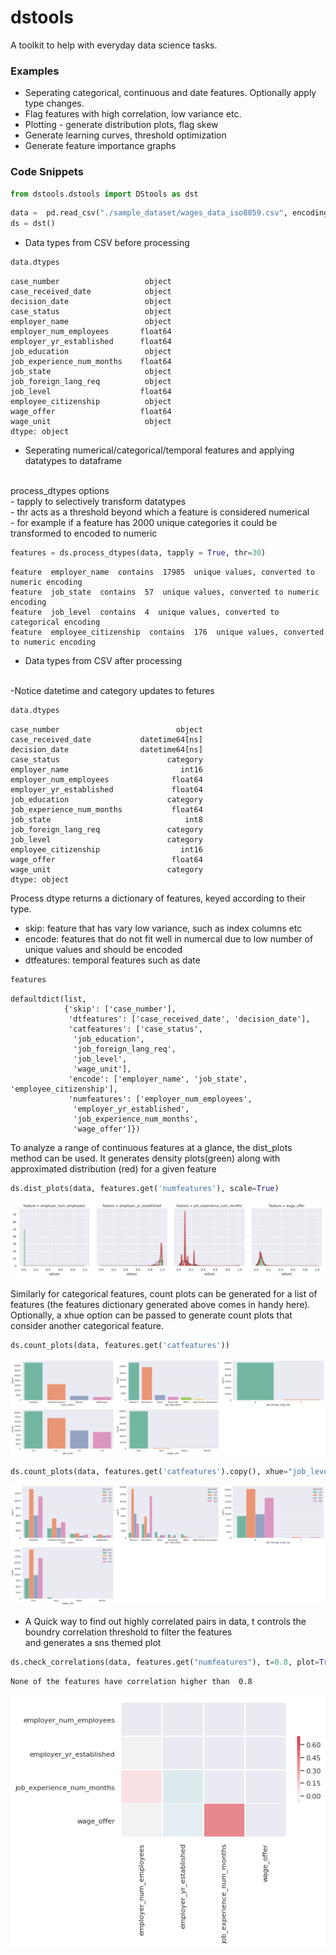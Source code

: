 # dstools
A toolkit to help with everyday data science tasks. 

### Examples



* Seperating categorical, continuous and date features. Optionally apply type changes.
* Flag features with high correlation, low variance etc. 
* Plotting - generate distribution plots, flag skew
* Generate learning curves, threshold optimization
* Generate feature importance graphs

### Code Snippets

```python
from dstools.dstools import DStools as dst
```


```python
data =  pd.read_csv("./sample_dataset/wages_data_iso8859.csv", encoding='ISO-8859-1')
ds = dst()
```

* Data types from CSV before processing 


```python
data.dtypes
```

    case_number                   object
    case_received_date            object
    decision_date                 object
    case_status                   object
    employer_name                 object
    employer_num_employees       float64
    employer_yr_established      float64
    job_education                 object
    job_experience_num_months    float64
    job_state                     object
    job_foreign_lang_req          object
    job_level                    float64
    employee_citizenship          object
    wage_offer                   float64
    wage_unit                     object
    dtype: object



* Seperating numerical/categorical/temporal features and applying datatypes to dataframe


<br>
process_dtypes options 
<br>
 - tapply to selectively transform datatypes
<br>
 - thr acts as a threshold beyond which a feature is considered numerical
<br>
 - for example if a feature has 2000 unique categories it could be transformed to encoded to numeric
 <br>


```python
features = ds.process_dtypes(data, tapply = True, thr=30)
```

    feature  employer_name  contains  17985  unique values, converted to numeric encoding
    feature  job_state  contains  57  unique values, converted to numeric encoding
    feature  job_level  contains  4  unique values, converted to categorical encoding
    feature  employee_citizenship  contains  176  unique values, converted to numeric encoding


* Data types from CSV after processing 
<br>
-Notice datetime and category updates to fetures


```python
data.dtypes
```

    case_number                          object
    case_received_date           datetime64[ns]
    decision_date                datetime64[ns]
    case_status                        category
    employer_name                         int16
    employer_num_employees              float64
    employer_yr_established             float64
    job_education                      category
    job_experience_num_months           float64
    job_state                              int8
    job_foreign_lang_req               category
    job_level                          category
    employee_citizenship                  int16
    wage_offer                          float64
    wage_unit                          category
    dtype: object



Process dtype returns a dictionary of features, keyed according to their type. 
 - skip: feature that has vary low variance, such as index columns etc
 - encode: features that do not fit well in numercal due to low number of unique values and should be encoded
 - dtfeatures: temporal features such as date 


```python
features
```
    defaultdict(list,
                {'skip': ['case_number'],
                 'dtfeatures': ['case_received_date', 'decision_date'],
                 'catfeatures': ['case_status',
                  'job_education',
                  'job_foreign_lang_req',
                  'job_level',
                  'wage_unit'],
                 'encode': ['employer_name', 'job_state', 'employee_citizenship'],
                 'numfeatures': ['employer_num_employees',
                  'employer_yr_established',
                  'job_experience_num_months',
                  'wage_offer']})


To analyze a range of continuous features at a glance, the dist_plots method can be used. It generates density plots(green) along with approximated distribution (red) for a given feature


```python
ds.dist_plots(data, features.get('numfeatures'), scale=True)
```


![png](./testing/output_11_0.png)


Similarly for categorical features, count plots can be generated for a list of features (the features dictionary generated above comes in handy here). Optionally, a xhue option can be passed to generate count plots that consider another categorical feature.


```python
ds.count_plots(data, features.get('catfeatures'))
```


![png](./testing/output_13_0.png)



```python
ds.count_plots(data, features.get('catfeatures').copy(), xhue="job_level")
```


![png](./testing/output_14_0.png)


* A Quick way to find out highly correlated pairs in data,  t controls the boundry correlation threshold to filter the features
<br> and generates a sns themed plot 


```python
ds.check_correlations(data, features.get("numfeatures"), t=0.8, plot=True)
```

    None of the features have correlation higher than  0.8


![png](./testing/output_16_1.png)